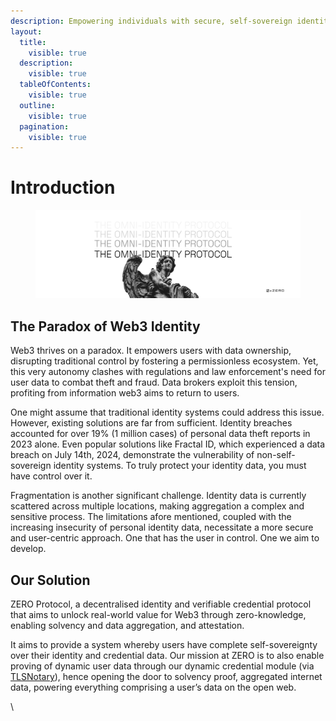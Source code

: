 ```yaml
---
description: Empowering individuals with secure, self-sovereign identities
layout:
  title:
    visible: true
  description:
    visible: true
  tableOfContents:
    visible: true
  outline:
    visible: true
  pagination:
    visible: true
---
```


# Introduction

<figure><img src=".gitbook/assets/zeroheronegative.jpg" alt=""><figcaption></figcaption></figure>

## The Paradox of Web3 Identity

Web3 thrives on a paradox. It empowers users with data ownership, disrupting traditional control by fostering a permissionless ecosystem. Yet, this very autonomy clashes with regulations and law enforcement's need for user data to combat theft and fraud. Data brokers exploit this tension, profiting from information web3 aims to return to users.

One might assume that traditional identity systems could address this issue. However, existing solutions are far from sufficient. Identity breaches accounted for over 19% (1 million cases) of personal data theft reports in 2023 alone. Even popular solutions like Fractal ID, which experienced a data breach on July 14th, 2024, demonstrate the vulnerability of non-self-sovereign identity systems. To truly protect your identity data, you must have control over it.

Fragmentation is another significant challenge. Identity data is currently scattered across multiple locations, making aggregation a complex and sensitive process. The limitations afore mentioned, coupled with the increasing insecurity of personal identity data, necessitate a more secure and user-centric approach. One that has the user in control. One we aim to develop.

## Our Solution

ZERO Protocol, a decentralised identity and verifiable credential protocol that aims to unlock real-world value for Web3 through zero-knowledge, enabling solvency and data aggregation, and attestation.

It aims to provide a system whereby users have complete self-sovereignty over their identity and credential data. Our mission at ZERO is to also enable proving of dynamic user data through our dynamic credential module (via [TLSNotary](https://tlsnotary.org/)), hence opening the door to solvency proof, aggregated internet data, powering everything comprising a user’s data on the open web.

\
